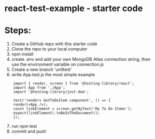 # react-test-example - starter code 

# Steps:
1. Create a GitHub repo with this starter code
2. Clone the repo to your local computer
3. npm install
4. create .env and add your own MongoDB Atlas connection string, then use the environment variable on connection.js
5. Create a new branch 'unittest'
6. write App.test.js
the most simple example
```
    import { render, screen } from '@testing-library/react';
    import App from './App';
    import '@testing-library/jest-dom';
    
    test('renders GetToDoItem component', () => {
	render(<App />);
	const linkElement = screen.getByText('My To Do Items');
	expect(linkElement).toBeInTheDocument();
    });
 ```
7. run npm test
8. commit and push
